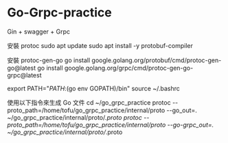 # Go-Grpc-practice

Gin + swagger + Grpc

安裝 protoc
sudo apt update
sudo apt install -y protobuf-compiler

安裝 protoc-gen-go
go install google.golang.org/protobuf/cmd/protoc-gen-go@latest
go install google.golang.org/grpc/cmd/protoc-gen-go-grpc@latest

export PATH="$PATH:$(go env GOPATH)/bin"
source ~/.bashrc

使用以下指令來生成 Go 文件
cd ~/go_grpc_practice
protoc --proto_path=/home/tofu/go_grpc_practice/internal/proto --go_out=. ~/go_grpc_practice/internal/proto/*.proto
protoc --proto_path=/home/tofu/go_grpc_practice/internal/proto --go-grpc_out=. ~/go_grpc_practice/internal/proto/*.proto
